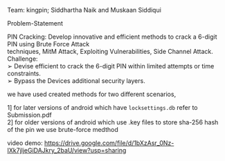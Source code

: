 Team: kingpin; Siddhartha Naik and Muskaan Siddiqui  
  
Problem-Statement  

PIN Cracking: Develop innovative and efficient methods to crack a 6-digit PIN using Brute Force Attack   
techniques, MitM Attack, Exploiting Vulnerabilities, Side Channel Attack.  
Challenge:  
➢ Devise efficient to crack the 6-digit PIN within limited attempts or time constraints.  
➢ Bypass the Devices additional security layers.  

we have used created methods for two different scenarios, 

1] for later versions of android which have `locksettings.db` refer to Submission.pdf  
2] for older versions of android which use .key files to store sha-256 hash of the pin we use brute-force medthod  

video demo:
https://drive.google.com/file/d/1bXzAsr_0Nz-IXk7jljeGiDAJkry_2baU/view?usp=sharing
